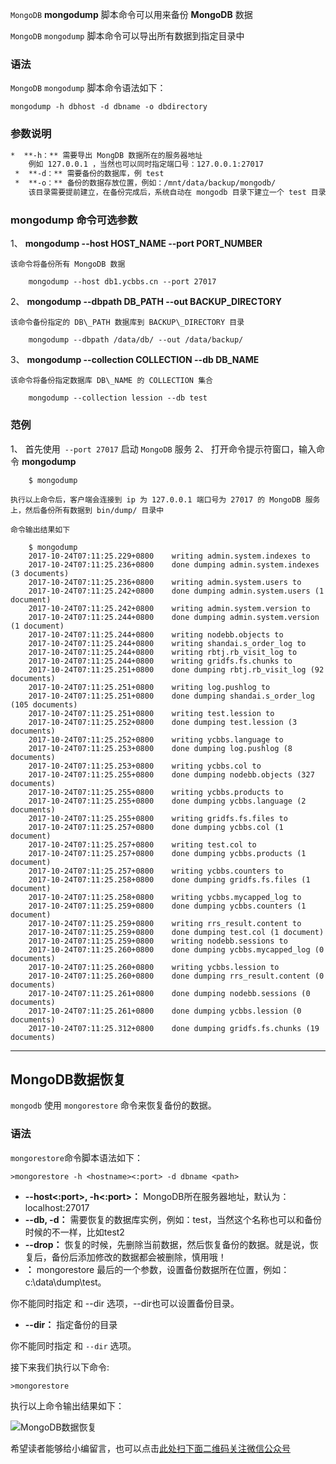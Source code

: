 `MongoDB` **mongodump** 脚本命令可以用来备份 **MongoDB** 数据

`MongoDB` `mongodump` 脚本命令可以导出所有数据到指定目录中

### 语法 ###

`MongoDB` `mongodump` 脚本命令语法如下：

```
mongodump -h dbhost -d dbname -o dbdirectory
```

### 参数说明 ###

```html
*  **-h：** 需要导出 MongDB 数据所在的服务器地址  
    例如 127.0.0.1 ，当然也可以同时指定端口号：127.0.0.1:27017
 *  **-d：** 需要备份的数据库，例 test
 *  **-o：** 备份的数据存放位置，例如：/mnt/data/backup/mongodb/  
    该目录需要提前建立，在备份完成后，系统自动在 mongodb 目录下建立一个 test 目录，这个目录里面存放该数据库实例的备份数据
```

### mongodump 命令可选参数 ###

1、  **mongodump --host HOST\_NAME --port PORT\_NUMBER**
    
    该命令将备份所有 MongoDB 数据
    
```
    mongodump --host db1.ycbbs.cn --port 27017
```
2、  **mongodump --dbpath DB\_PATH --out BACKUP\_DIRECTORY**
    
    该命令备份指定的 DB\_PATH 数据库到 BACKUP\_DIRECTORY 目录
    
```
    mongodump --dbpath /data/db/ --out /data/backup/
```
3、  **mongodump --collection COLLECTION --db DB\_NAME**
    
    该命令将备份指定数据库 DB\_NAME 的 COLLECTION 集合
    
```
    mongodump --collection lession --db test
```

### 范例 ###

1、  首先使用` --port 27017` 启动 `MongoDB` 服务
2、  打开命令提示符窗口，输入命令 **mongodump**  
      
    
    
```
    $ mongodump
```
    
    执行以上命令后，客户端会连接到 ip 为 127.0.0.1 端口号为 27017 的 MongoDB 服务上，然后备份所有数据到 bin/dump/ 目录中
    
    命令输出结果如下
    
```
    $ mongodump
    2017-10-24T07:11:25.229+0800    writing admin.system.indexes to 
    2017-10-24T07:11:25.236+0800    done dumping admin.system.indexes (3 documents)
    2017-10-24T07:11:25.236+0800    writing admin.system.users to 
    2017-10-24T07:11:25.242+0800    done dumping admin.system.users (1 document)
    2017-10-24T07:11:25.242+0800    writing admin.system.version to 
    2017-10-24T07:11:25.244+0800    done dumping admin.system.version (1 document)
    2017-10-24T07:11:25.244+0800    writing nodebb.objects to 
    2017-10-24T07:11:25.244+0800    writing shandai.s_order_log to 
    2017-10-24T07:11:25.244+0800    writing rbtj.rb_visit_log to 
    2017-10-24T07:11:25.244+0800    writing gridfs.fs.chunks to 
    2017-10-24T07:11:25.251+0800    done dumping rbtj.rb_visit_log (92 documents)
    2017-10-24T07:11:25.251+0800    writing log.pushlog to 
    2017-10-24T07:11:25.251+0800    done dumping shandai.s_order_log (105 documents)
    2017-10-24T07:11:25.251+0800    writing test.lession to 
    2017-10-24T07:11:25.252+0800    done dumping test.lession (3 documents)
    2017-10-24T07:11:25.252+0800    writing ycbbs.language to 
    2017-10-24T07:11:25.253+0800    done dumping log.pushlog (8 documents)
    2017-10-24T07:11:25.253+0800    writing ycbbs.col to 
    2017-10-24T07:11:25.255+0800    done dumping nodebb.objects (327 documents)
    2017-10-24T07:11:25.255+0800    writing ycbbs.products to 
    2017-10-24T07:11:25.255+0800    done dumping ycbbs.language (2 documents)
    2017-10-24T07:11:25.255+0800    writing gridfs.fs.files to 
    2017-10-24T07:11:25.257+0800    done dumping ycbbs.col (1 document)
    2017-10-24T07:11:25.257+0800    writing test.col to 
    2017-10-24T07:11:25.257+0800    done dumping ycbbs.products (1 document)
    2017-10-24T07:11:25.257+0800    writing ycbbs.counters to 
    2017-10-24T07:11:25.258+0800    done dumping gridfs.fs.files (1 document)
    2017-10-24T07:11:25.258+0800    writing ycbbs.mycapped_log to 
    2017-10-24T07:11:25.259+0800    done dumping ycbbs.counters (1 document)
    2017-10-24T07:11:25.259+0800    writing rrs_result.content to 
    2017-10-24T07:11:25.259+0800    done dumping test.col (1 document)
    2017-10-24T07:11:25.259+0800    writing nodebb.sessions to 
    2017-10-24T07:11:25.260+0800    done dumping ycbbs.mycapped_log (0 documents)
    2017-10-24T07:11:25.260+0800    writing ycbbs.lession to 
    2017-10-24T07:11:25.260+0800    done dumping rrs_result.content (0 documents)
    2017-10-24T07:11:25.261+0800    done dumping nodebb.sessions (0 documents)
    2017-10-24T07:11:25.261+0800    done dumping ycbbs.lession (0 documents)
    2017-10-24T07:11:25.312+0800    done dumping gridfs.fs.chunks (19 documents)
```

--------------------

## MongoDB数据恢复 ##

`mongodb` 使用 `mongorestore` 命令来恢复备份的数据。

### 语法 ###

`mongorestore`命令脚本语法如下：

```
>mongorestore -h <hostname><:port> -d dbname <path>
```

 *  **--host<:port>, -h<:port>：** MongoDB所在服务器地址，默认为： localhost:27017
 *  **--db, -d：** 需要恢复的数据库实例，例如：test，当然这个名称也可以和备份时候的不一样，比如test2
 *  **--drop：** 恢复的时候，先删除当前数据，然后恢复备份的数据。就是说，恢复后，备份后添加修改的数据都会被删除，慎用哦！
 *  **：**  mongorestore 最后的一个参数，设置备份数据所在位置，例如：c:\\data\\dump\\test。

你不能同时指定  和 --dir 选项，--dir也可以设置备份目录。

 *  **--dir：** 指定备份的目录

你不能同时指定  和 `--dir` 选项。

接下来我们执行以下命令:

```
>mongorestore
```

执行以上命令输出结果如下：

![MongoDB数据恢复][MongoDB]

[MongoDB]: http://tech.souyunku.com/wp-content/uploads/2013/12/mongorestore.png


希望读者能够给小编留言，也可以点击[此处扫下面二维码关注微信公众号](https://www.ycbbs.vip/?p=28 "此处扫下面二维码关注微信公众号")

